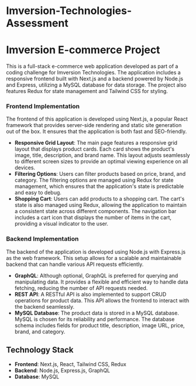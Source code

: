 # Imversion-Technologies-Assessment
# Imversion E-commerce Project

This is a full-stack e-commerce web application developed as part of a coding challenge for Imversion Technologies. The application includes a responsive frontend built with Next.js and a backend powered by Node.js and Express, utilizing a MySQL database for data storage. The project also features Redux for state management and Tailwind CSS for styling.

### Frontend Implementation

The frontend of this application is developed using Next.js, a popular React framework that provides server-side rendering and static site generation out of the box. It ensures that the application is both fast and SEO-friendly.

- **Responsive Grid Layout**: The main page features a responsive grid layout that displays product cards. Each card shows the product's image, title, description, and brand name. This layout adjusts seamlessly to different screen sizes to provide an optimal viewing experience on all devices.
- **Filtering Options**: Users can filter products based on price, brand, and category. The filtering options are managed using Redux for state management, which ensures that the application's state is predictable and easy to debug.
- **Shopping Cart**: Users can add products to a shopping cart. The cart's state is also managed using Redux, allowing the application to maintain a consistent state across different components. The navigation bar includes a cart icon that displays the number of items in the cart, providing a visual indicator to the user.

### Backend Implementation

The backend of the application is developed using Node.js with Express.js as the web framework. This setup allows for a scalable and maintainable backend that can handle various API requests efficiently.

- **GraphQL**: Although optional, GraphQL is preferred for querying and manipulating data. It provides a flexible and efficient way to handle data fetching, reducing the number of API requests needed.
- **REST API**: A RESTful API is also implemented to support CRUD operations for product data. This API allows the frontend to interact with the backend seamlessly.
- **MySQL Database**: The product data is stored in a MySQL database. MySQL is chosen for its reliability and performance. The database schema includes fields for product title, description, image URL, price, brand, and category.

## Technology Stack

- **Frontend**: Next.js, React, Tailwind CSS, Redux
- **Backend**: Node.js, Express.js, GraphQL
- **Database**: MySQL

